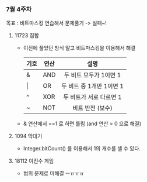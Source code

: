 ### 7월 4주차



목표 : 비트마스킹 연습해서 문제풀기 -> 실패~!



1. 11723 집합

   - 이전에 풀었던 방식 말고 비트마스킹을 이용해서 해결

     | 기호 | 연산 |           설명           |
     | ---- | ---- | :----------------------: |
     | &    | AND  |  두 비트 모두가 1이면 1  |
     | \|   | OR   | 두 비트 중 1개만 1이면 1 |
     | ^    | XOR  | 두 비트가 서로 다르면 1  |
     | ~    | NOT  |     비트 반전 (보수)     |

   - & 연산에서 ==1 로 하면 틀림 (and 연산 > 0 으로 해결)

2. 1094 막대기

   - Integer.bitCount() 를 이용해서 1의 개수를 셀 수 있다.

3. 18112 이진수 게임

   - 범위 문제로 미해결 ㅡㅠㅠㅠ